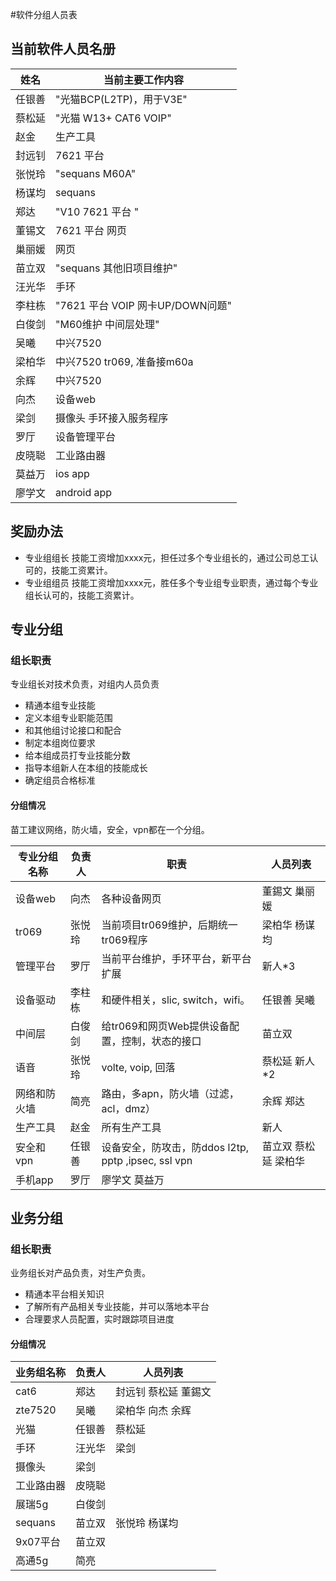

#软件分组人员表

## 当前软件人员名册


姓名 |	当前主要工作内容
-----|-------------------
任银善 | "光猫BCP(L2TP)，用于V3E"
蔡松延 | "光猫 W13+ CAT6 VOIP"
赵金  | 生产工具
封远钊 | 7621 平台
张悦玲 | "sequans M60A"
杨谋均 | sequans
郑达 |	"V10 7621 平台 "
董锡文 | 7621 平台 网页
巢丽媛 |  网页
苗立双 | "sequans 其他旧项目维护"
汪光华 | 手环
李柱栋 |"7621 平台 VOIP 网卡UP/DOWN问题"
白俊剑 | "M60维护 中间层处理"
吴曦  | 中兴7520
梁柏华 | 中兴7520 tr069, 准备接m60a
余辉   | 中兴7520
向杰  | 设备web
梁剑  | 摄像头 手环接入服务程序
罗厅  | 设备管理平台
皮晓聪 | 工业路由器
莫益万 | ios app
廖学文 | android app

## 奖励办法

- 专业组组长 技能工资增加xxxx元，担任过多个专业组长的，通过公司总工认可的，技能工资累计。
- 专业组组员 技能工资增加xxxx元，胜任多个专业组专业职责，通过每个专业组长认可的，技能工资累计。

## 专业分组

### 组长职责

专业组长对技术负责，对组内人员负责

- 精通本组专业技能
- 定义本组专业职能范围
- 和其他组讨论接口和配合
- 制定本组岗位要求
- 给本组成员打专业技能分数
- 指导本组新人在本组的技能成长
- 确定组员合格标准

#### 分组情况

苗工建议网络，防火墙，安全，vpn都在一个分组。

专业分组名称 | 负责人 | 职责        | 人员列表
--------|--------|------------|-----------
设备web | 向杰   | 各种设备网页 | 董錫文 巢丽媛
tr069   | 张悦玲 | 当前项目tr069维护，后期统一tr069程序 |  梁柏华 杨谋均 
管理平台 | 罗厅  | 当前平台维护，手环平台，新平台扩展  | 新人*3
设备驱动 | 李柱栋 | 和硬件相关，slic, switch，wifi。 |  任银善 吴曦
中间层   | 白俊剑 | 给tr069和网页Web提供设备配置，控制，状态的接口 | 苗立双 
语音     | 张悦玲 | volte, voip, 回落   |  蔡松延  新人*2
网络和防火墙 | 简亮  | 路由，多apn，防火墙（过滤，acl，dmz） | 余辉  郑达 
生产工具  | 赵金 | 所有生产工具 | 新人
安全和vpn     | 任银善 | 设备安全，防攻击，防ddos l2tp, pptp ,ipsec, ssl vpn | 苗立双 蔡松延 梁柏华
手机app | 罗厅  | 廖学文 莫益万

## 业务分组

### 组长职责

业务组长对产品负责，对生产负责。

- 精通本平台相关知识
- 了解所有产品相关专业技能，并可以落地本平台
- 合理要求人员配置，实时跟踪项目进度


#### 分组情况

业务组名称 | 负责人  | 人员列表
--------|--------|------------
cat6    | 郑达   | 封远钊 蔡松延 董錫文 
zte7520 | 吴曦   | 梁柏华 向杰 余辉 
光猫    | 任银善 | 蔡松延
手环    | 汪光华 | 梁剑
摄像头   | 梁剑  | 
工业路由器 | 皮晓聪 | 
展瑞5g  | 白俊剑 | 
sequans | 苗立双 | 张悦玲 杨谋均
9x07平台 | 苗立双 | 
高通5g   | 简亮   |

